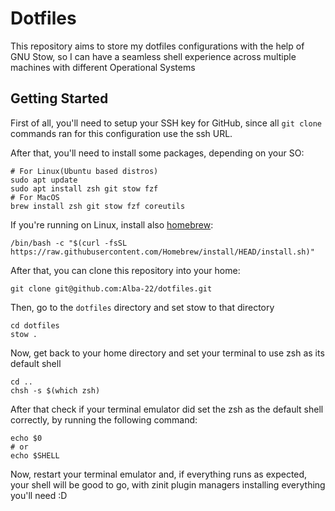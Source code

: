 # Dotfiles

This repository aims to store my dotfiles configurations with the help of GNU Stow, so I can have a seamless shell experience across multiple machines with different Operational Systems

## Getting Started

First of all, you'll need to setup your SSH key for GitHub, since all `git clone` commands ran for this configuration use the ssh URL.

After that, you'll need to install some packages, depending on your SO:

```shell
# For Linux(Ubuntu based distros)
sudo apt update
sudo apt install zsh git stow fzf
# For MacOS
brew install zsh git stow fzf coreutils
```

If you're running on Linux, install also [homebrew](https://homebrew.sh):

```shell
/bin/bash -c "$(curl -fsSL https://raw.githubusercontent.com/Homebrew/install/HEAD/install.sh)"
```

After that, you can clone this repository into your home:

```shell
git clone git@github.com:Alba-22/dotfiles.git
```

Then, go to the `dotfiles` directory and set stow to that directory

```shell
cd dotfiles
stow .
```

Now, get back to your home directory and set your terminal to use zsh as its default shell

```shell
cd ..
chsh -s $(which zsh)
```

After that check if your terminal emulator did set the zsh as the default shell correctly, by running the following command:

```shell
echo $0
# or
echo $SHELL
```

Now, restart your terminal emulator and, if everything runs as expected, your shell will be good to go, with zinit plugin managers installing everything you'll need :D
